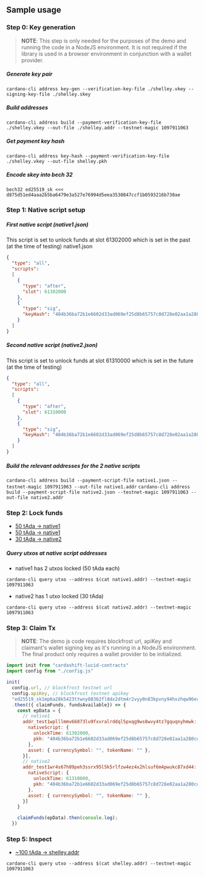 ## Sample usage

### Step 0: Key generation

> **NOTE**: This step is only needed for the purposes of the demo and running the code in
a NodeJS environment. It is not required if the library is used in a browser
environment in conjunction with a wallet provider.

##### Generate key pair
`cardano-cli address key-gen --verification-key-file ./shelley.vkey --signing-key-file ./shelley.skey`
##### Build addresses
`cardano-cli address build --payment-verification-key-file ./shelley.vkey --out-file ./shelley.addr --testnet-magic 1097911063`
##### Get payment key hash
`cardano-cli address key-hash --payment-verification-key-file ./shelley.vkey --out-file shelley.pkh`

##### Encode skey into bech 32
`bech32 ed25519_sk <<< d875d51ed4aaa2b5ba6479e3a527e76994d5eea3530847ccf1b0593216b730ae`

### Step 1: Native script setup

##### First native script (native1.json)
This script is set to unlock funds at slot 61302000 which is set in the past (at the time of testing)
native1.json
```json
{
  "type": "all",
  "scripts":
  [
    {
      "type": "after",
      "slot": 61302000
    },
    {
      "type": "sig",
      "keyHash": "404b36ba72b1e6602d33ad069ef25d8b65757c8d728e02aa1a280cd8"
    }
  ]
}

```

##### Second native script (native2.json)
This script is set to unlock funds at slot 61310000 which is set in the future (at the time of testing)
```json
{
  "type": "all",
  "scripts":
  [
    {
      "type": "after",
      "slot": 61310000
    },
    {
      "type": "sig",
      "keyHash": "404b36ba72b1e6602d33ad069ef25d8b65757c8d728e02aa1a280cd8"
    }
  ]
}

```


##### Build the relevant addresses for the 2 native scripts

`cardano-cli address build --payment-script-file native1.json --testnet-magic 1097911063 --out-file native1.addr`
`cardano-cli address build --payment-script-file native2.json --testnet-magic 1097911063 --out-file native2.addr`



### Step 2: Lock funds
* [50 tAda -> native1](https://testnet.cardanoscan.io/transaction/a0e0c731711d5e5199ccbe988d7460c1be54e69cad4d99718bfa278a7950ec56)
* [50 tAda -> native1](https://testnet.cardanoscan.io/transaction/c99953d66e7c388463680378ef0fcfd44f24c419ed776099cfe50d482761ae0f)
* [30 tAda -> native2](https://testnet.cardanoscan.io/transaction/0a755e9b0072ac72e2245ec171f5c69b7f32d918a3517655c9c7c333f57ca08a)


##### Query utxos at native script addresses
* native1 has 2 utxos locked (50 tAda each)

`cardano-cli query utxo --address $(cat native1.addr) --testnet-magic 1097911063`

* native2 has 1 utxo locked (30 tAda)


`cardano-cli query utxo --address $(cat native2.addr) --testnet-magic 1097911063`

### Step 3: Claim Tx

> **NOTE**: The demo js code requires blockfrost url, apiKey and claimant's wallet signing key as it's
running in a NodeJS environment. The final product only requires a wallet
provider to be initialized.

```js
import init from "cardashift-lucid-contracts"
import config from "./config.js"

init(
  config.url, // blockfrost testnet url
  config.apiKey, // blockfrost testnet apikey
  "ed25519_sk1mp6a28k5423ttwny08362fl8dx2dtm4r2vyy0n83kpvny94hxzhqw96eru")
  .then(({ claimFunds, fundsAvailable}) => {
    const epData = {
      // native1
      addr_test1wplllmmv66873lu9fxvralrddql5pxqg9ws8wvy4tz7gquqnyhmwk: [{
        nativeScript: {
          unlockTime: 61302000,
          pkh: "404b36ba72b1e6602d33ad069ef25d8b65757c8d728e02aa1a280cd8"
        },
        asset: { currencySymbol: "", tokenName: "" },
      }],
      // native2
      addr_test1wr4s67h09peh3ssrx95l5k5rlfzw4ez4x2hlsuf6m4pwukc87xd44: [{
        nativeScript: {
          unlockTime: 61310000,
          pkh: "404b36ba72b1e6602d33ad069ef25d8b65757c8d728e02aa1a280cd8"
        },
        asset: { currencySymbol: "", tokenName: "" },
      }]
    }

    claimFunds(epData).then(console.log);
  })
```


### Step 5: Inspect

* [~100 tAda -> shelley.addr](https://testnet.cardanoscan.io/transaction/8a9ba9d5304fccfe0fc9039c63cabcfe839d145535f991b0073a2785dc096dbe)

`cardano-cli query utxo --address $(cat shelley.addr) --testnet-magic 1097911063`

